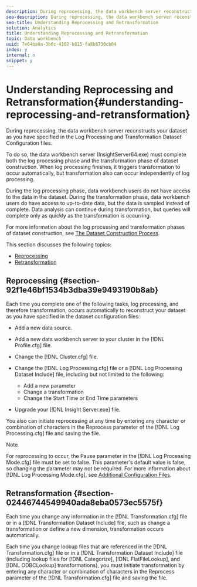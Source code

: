 ```yaml
---
description: During reprocessing, the data workbench server reconstructs your dataset as you have specified in the Log Processing and Transformation Dataset Configuration files.
seo-description: During reprocessing, the data workbench server reconstructs your dataset as you have specified in the Log Processing and Transformation Dataset Configuration files.
seo-title: Understanding Reprocessing and Retransformation
solution: Analytics
title: Understanding Reprocessing and Retransformation
topic: Data workbench
uuid: 7e64ba8a-3b0c-4102-b815-fa8b6730cb04
index: y
internal: n
snippet: y
---
```


# Understanding Reprocessing and Retransformation{#understanding-reprocessing-and-retransformation}

During reprocessing, the data workbench server reconstructs your dataset as you have specified in the Log Processing and Transformation Dataset Configuration files.

 To do so, the data workbench server (InsightServer64.exe) must complete both the log processing phase and the transformation phase of dataset construction. When log processing finishes, it triggers transformation to occur automatically, but transformation also can occur independently of log processing.

During the log processing phase, data workbench users do not have access to the data in the dataset. During the transformation phase, data workbench users do have access to up-to-date data, but the data is sampled instead of complete. Data analysis can continue during transformation, but queries will complete only as quickly as the transformation is occurring.

For more information about the log processing and transformation phases of dataset construction, see [The Dataset Construction Process](../../../home/c-dataset-const-proc/c-dataset-const-proc.md#concept-9bc072216321415f933c4392653fafac).

This section discusses the following topics:

* [Reprocessing](../../../home/c-dataset-const-proc/c-reproc-retrans/c-unst-reproc-retrans.md#section-92f1e46bf1534b3dba39e9493190b8ab) 
* [Retransformation](../../../home/c-dataset-const-proc/c-reproc-retrans/c-unst-reproc-retrans.md#section-02446744549940ada8eba0573ec5575f)

## Reprocessing {#section-92f1e46bf1534b3dba39e9493190b8ab}

Each time you complete one of the following tasks, log processing, and therefore transformation, occurs automatically to reconstruct your dataset as you have specified in the dataset configuration files:

* Add a new data source. 
* Add a new data workbench server to your cluster in the [!DNL Profile.cfg] file. 
* Change the [!DNL Cluster.cfg] file. 
* Change the [!DNL Log Processing.cfg] file or a [!DNL Log Processing Dataset Include] file, including but not limited to the following:

    * Add a new parameter 
    * Change a transformation 
    * Change the Start Time or End Time parameters

* Upgrade your [!DNL Insight Server.exe] file.

You also can initiate reprocessing at any time by entering any character or combination of characters in the Reprocess parameter of the [!DNL Log Processing.cfg] file and saving the file.

>[!NOTE]
>
>For reprocessing to occur, the Pause parameter in the [!DNL Log Processing Mode.cfg] file must be set to false. This parameter's default value is false, so changing the parameter may not be required. For more information about [!DNL Log Processing Mode.cfg], see [Additional Configuration Files](c_addl_config_files.md#concept_4C1B059B80BD420C86B1BF1518496F3E).

## Retransformation {#section-02446744549940ada8eba0573ec5575f}

Each time you change any information in the [!DNL Transformation.cfg] file or in a [!DNL Transformation Dataset Include] file, such as change a transformation or define a new dimension, transformation occurs automatically.

Each time you change lookup files that are referenced in the [!DNL Transformation.cfg] file or in a [!DNL Transformation Dataset Include] file (including lookup files for [!DNL Categorize], [!DNL FlatFileLookup], and [!DNL ODBCLookup] transformations), you must initiate transformation by entering any character or combination of characters in the Reprocess parameter of the [!DNL Transformation.cfg] file and saving the file. 
